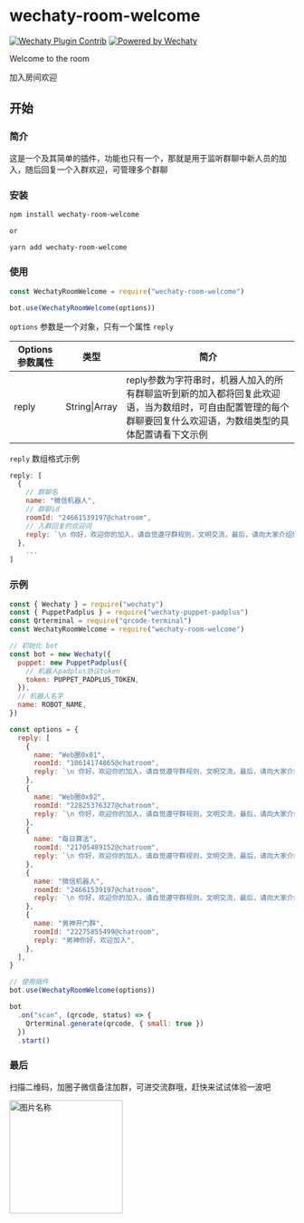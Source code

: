 # wechaty-room-welcome

[![Wechaty Plugin Contrib](https://img.shields.io/badge/Wechaty%20Plugin-wechaty--room--welcome-brightgreen.svg)](https://github.com/isboyjc/wechaty-room-welcome) [![Powered by Wechaty](https://img.shields.io/badge/Powered%20By-Wechaty-brightgreen.svg)](https://github.com/Wechaty/wechaty)

Welcome to the room

加入房间欢迎



## 开始

### 简介

这是一个及其简单的插件，功能也只有一个，那就是用于监听群聊中新人员的加入，随后回复一个入群欢迎，可管理多个群聊



### 安装

```txt
npm install wechaty-room-welcome

or

yarn add wechaty-room-welcome
```



### 使用

```js
const WechatyRoomWelcome = require("wechaty-room-welcome")

bot.use(WechatyRoomWelcome(options))
```



`options` 参数是一个对象，只有一个属性 `reply`

| Options 参数属性 | 类型          | 简介                                                         |
| ---------------- | ------------- | ------------------------------------------------------------ |
| reply            | String\|Array | reply参数为字符串时，机器人加入的所有群聊监听到新的加入都将回复此欢迎语，当为数组时，可自由配置管理的每个群聊要回复什么欢迎语，为数组类型的具体配置请看下文示例 |

`reply` 数组格式示例

```js
reply: [
  {
    // 群聊名
    name: "微信机器人",
    // 群聊id
    roomId: "24661539197@chatroom",
    // 入群回复的欢迎词
    reply: `\n 你好，欢迎你的加入，请自觉遵守群规则，文明交流，最后，请向大家介绍你自己！😊`,
  },
	...
]
```



### 示例

```js
const { Wechaty } = require("wechaty")
const { PuppetPadplus } = require("wechaty-puppet-padplus")
const Qrterminal = require("qrcode-terminal")
const WechatyRoomWelcome = require("wechaty-room-welcome")

// 初始化 bot
const bot = new Wechaty({
  puppet: new PuppetPadplus({
    // 机器人padplus协议token
    token: PUPPET_PADPLUS_TOKEN,
  }),
  // 机器人名字
  name: ROBOT_NAME,
})

const options = {
  reply: [
    {
      name: "Web圈0x01",
      roomId: "10614174865@chatroom",
      reply: `\n 你好，欢迎你的加入，请自觉遵守群规则，文明交流，最后，请向大家介绍你自己！ 😊`,
    },
    {
      name: "Web圈0x02",
      roomId: "22825376327@chatroom",
      reply: `\n 你好，欢迎你的加入，请自觉遵守群规则，文明交流，最后，请向大家介绍你自己！😊`,
    },
    {
      name: "每日算法",
      roomId: "21705489152@chatroom",
      reply: `\n 你好，欢迎你的加入，请自觉遵守群规则，文明交流，最后，请向大家介绍你自己！😊`,
    },
    {
      name: "微信机器人",
      roomId: "24661539197@chatroom",
      reply: `\n 你好，欢迎你的加入，请自觉遵守群规则，文明交流，最后，请向大家介绍你自己！😊`,
    },
    {
      name: "男神开门群",
      roomId: "22275855499@chatroom",
      reply: "男神你好，欢迎加入",
    },
  ],
}

// 使用插件
bot.use(WechatyRoomWelcome(options))

bot
  .on("scan", (qrcode, status) => {
    Qrterminal.generate(qrcode, { small: true })
  })
  .start()

```



### 最后

扫描二维码，加圈子微信备注加群，可进交流群哦，赶快来试试体验一波吧

<img src="https://gitee.com/IsboyJC/PictureBed/raw/master/other/asdakshdajshdas1.jpeg" width="200" height="200" alt="图片名称" align=left />
